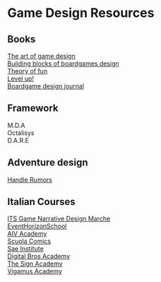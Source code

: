 # Game Design Resources

## Books
[The art of game design](https://www.amazon.it/Art-Game-Design-Lenses-Second/dp/1466598646) <br>
[Building blocks of boardgames design](https://www.amazon.it/Building-Blocks-Tabletop-Game-Design/dp/1138365521) <br>
[Theory of fun](https://www.amazon.it/Theory-Game-Design-Raph-Koster/dp/1932111972) <br>
[Level up!](https://www.amazon.com/Level-Up-Guide-Great-Design/dp/047068867X) <br>
[Boardgame design journal](https://amzn.eu/d/cYAThwU) <br>

## Framework
M.D.A <br>
Octalisys <br>
D.A.R.E <br>

## Adventure design
[Handle Rumors](https://youtu.be/QIX2Ry_dP_4?si=NGhbXDKSx6TJsLgj)

## Italian Courses
[ITS Game Narrative Design Marche](https://itsturismomarche.it/corsi/game-narrative-designer-its.php?utm_source=facebook&utm_medium=cpc&utm_campaign=ITS+24%2F26+-+TOFU+-+Marche+-+Conversione&utm_content=Generico+-+Game&utm_id=120213477537990260&utm_term=120213477803610260&fbclid=PAZXh0bgNhZW0BMAABpj0iFdMV419H7wmLk0goJyup7yVZ4xoffkdx3HrIkdza6u7AkCRfwTb51w_aem_ZWdZJ5B3Q1Q1dL1vF3ArMw) <br>
[EventHorizonSchool](https://www.eventhorizonschool.com/) <br>
[AIV Academy](https://www.aiv01.it/) <br>
[Scuola Comics](https://scuolacomics.com/) <br>
[Sae Institute](https://www.sae.edu/ita/courses/produzione-game/) <br>
[Digital Bros Academy](https://dbgameacademy.it/) <br>
[The Sign Academy](https://thesign.academy/) <br>
[Vigamus Academy](https://corsi.vigamusacademy.com/home/course/corso-di-game-design-intensivo/1) <br>
